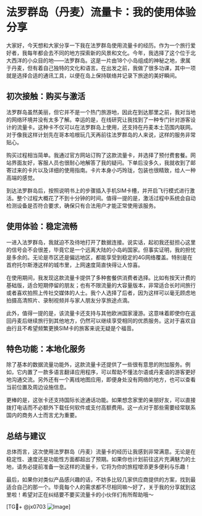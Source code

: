# 法罗群岛（丹麦）流量卡：我的使用体验分享

大家好，今天想和大家分享一下我在法罗群岛使用流量卡的经历。作为一个旅行爱好者，我每年都会去不同的地方探索新的风景和文化。今年，我选择了这个位于北大西洋的小众目的地——法罗群岛。这是一片由18个小岛组成的神秘之地，隶属于丹麦，但有着自己独特的文化和语言。在出发之前，我做了很多功课，其中一项就是选择合适的通讯工具，以便在岛上保持联络并记录下旅途的美好瞬间。

## 初次接触：购买与激活

法罗群岛虽然美丽，但它并不是一个热门旅游地，因此在到达那里之前，我对当地的网络环境并没有太多了解。幸运的是，在线研究让我找到了一种专门针对游客设计的流量卡。这种卡不仅可以在法罗群岛上使用，还支持在丹麦本土范围内联网。对于像我这样计划先在哥本哈根玩几天再前往法罗群岛的人来说，这样的服务非常贴心。

购买过程相当简单。我通过官方网站订购了这款流量卡，并选择了预付费套餐。网站界面友好，客服人员也很耐心地解答了我的疑问。下单后没多久，我就收到了邮寄过来的卡片以及详细的使用指南。卡片本身小巧玲珑，包装也很精致，给人一种高端的感觉。

到达法罗群岛后，按照说明书上的步骤插入手机SIM卡槽，并开启飞行模式进行激活。整个过程大概花了不到十分钟的时间。值得一提的是，激活过程中系统会自动检测设备是否符合要求，确保只有合法用户才能正常使用该服务。

## 使用体验：稳定流畅

一进入法罗群岛，我就迫不及待地打开了数据连接。说实话，起初我还挺担心这里的信号会不会很差，毕竟它是一个远离大陆的小岛屿国家。但事实证明，我的担忧是多余的。无论是市区还是偏远地区，都能享受到稳定的4G网络覆盖。特别是在首府托尔斯港这样的城市里，上网速度简直快得让人惊喜。

在使用期间，我发现这款流量卡提供了多种套餐供消费者选择。比如有按天计费的基础版，适合短期停留的朋友；也有不限流量的大容量版本，非常适合长时间旅行或者喜欢拍照上传社交媒体的人士。我个人选择了后者，因为这样可以毫无顾虑地拍摄高清照片、录制视频并与家人朋友分享旅途点滴。

此外，值得一提的是，该流量卡还支持与其他欧洲国家漫游。这意味着即使你在返回丹麦后继续旅行到其他地方，仍然可以继续享受相同的优质服务。这对于喜欢自由行且不希望频繁更换SIM卡的旅客来说无疑是个福音。

## 特色功能：本地化服务

除了基本的数据流量功能外，这款流量卡还提供了一些很有意思的附加服务。例如，它内置了一款多语言翻译应用程序，可以帮助不懂法尔语或丹麦语的游客更好地沟通交流。另外还有一个离线地图应用，即便身处没有网络的地方，也可以查看当前位置及周边设施信息。

更棒的是，这张卡还支持国际长途通话功能。如果想念家里的亲朋好友，可以直接拨打电话而不必额外下载任何软件或支付高额费用。这一点对于那些需要经常联系国内的商务人士而言尤为重要。

## 总结与建议

总体而言，这次使用法罗群岛（丹麦）流量卡的经历让我感到非常满意。无论是在稳定性、速度还是功能性方面都超出了预期。如果你也计划前往这片充满魅力的土地，请务必提前准备一张这样的流量卡，它将为你的旅程增添更多便利与乐趣！

最后，如果你对类似产品感兴趣的话，不妨多比较几家供应商提供的方案，找到最适合自己的那一个。毕竟每个人的需求都不尽相同嘛～好了，关于我的分享就到这里啦！希望对正在纠结要不要买流量卡的小伙伴们有所帮助哦～

[TG💪+ @jx0703 ![Image](https://github.com/user-attachments/assets/dbca1d08-cadb-493c-b0ec-ad6f7a83f270)]